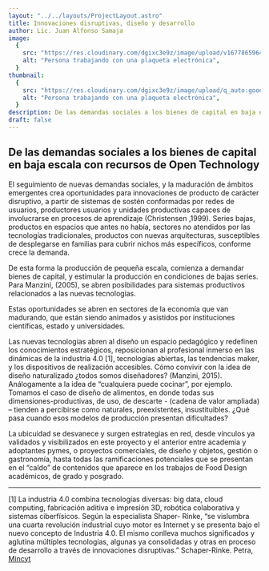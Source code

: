 ```yaml
---
layout: "../../layouts/ProjectLayout.astro"
title: Innovaciones disruptivas, diseño y desarrollo
author: Lic. Juan Alfonso Samaja
image:
  {
    src: "https://res.cloudinary.com/dgixc3e9z/image/upload/v1677865964/website-ceprodide/image-1-avif_we4bc6.avif",
    alt: "Persona trabajando con una plaqueta electrónica",
  }
thumbnail:
  {
    src: "https://res.cloudinary.com/dgixc3e9z/image/upload/q_auto:good/v1678197822/website-ceprodide/thumbnails-projects/samaja-thumbnail_w4tgrt.avif",
    alt: "Persona trabajando con una plaqueta electrónica",
  }
description: De las demandas sociales a los bienes de capital en baja escala con recursos de Open Technology
draft: false
---
```


## De las demandas sociales a los bienes de capital en baja escala con recursos de Open Technology

El seguimiento de nuevas demandas sociales, y la maduración de ámbitos emergentes crea oportunidades para innovaciones de producto de carácter disruptivo, a partir de sistemas de sostén conformadas por redes de usuarios, productores usuarios y unidades productivas capaces de involucrarse en procesos de aprendizaje (Christensen ,1999). Series bajas, productos en espacios que antes no había, sectores no atendidos por las tecnologías tradicionales, productos con nuevas arquitecturas, susceptibles de desplegarse en familias para cubrir nichos más específicos, conforme crece la demanda.

De esta forma la producción de pequeña escala, comienza a demandar bienes de capital, y estimular la producción en condiciones de bajas series. Para Manzini, (2005), se abren posibilidades para sistemas productivos relacionados a las nuevas tecnologías.

Estas oportunidades se abren en sectores de la economía que van madurando, que están siendo animados y asistidos por instituciones científicas, estado y universidades.

Las nuevas tecnologías abren al diseño un espacio pedagógico y redefinen los conocimientos estratégicos, reposicionan al profesional inmerso en las dinámicas de la industria 4.0 [1], tecnologías abiertas, las tendencias maker, y los dispositivos de realización accesibles. Cómo convivir con la idea de diseño naturalizado ¿todos somos diseñadores? (Manzini, 2015). Análogamente a la idea de “cualquiera puede cocinar”, por ejemplo. Tomamos el caso de diseño de alimentos, en donde todas sus dimensiones-productivas, de uso, de descarte - (cadena de valor ampliada) – tienden a percibirse como naturales, preexistentes, insustituibles. ¿Qué pasa cuando esos modelos de producción presentan dificultades?

La ubicuidad se desvanece y surgen estrategias en red, desde vínculos ya validados y visibilizados en este proyecto y el anterior entre academia y adoptantes pymes, o proyectos comerciales, de diseño y objetos, gestión o gastronomía, hasta todas las ramificaciones potenciales que se presentan en el “caldo” de contenidos que aparece en los trabajos de Food Design académicos, de grado y posgrado.

---

[1] La industria 4.0 combina tecnologías diversas: big data, cloud computing, fabricación aditiva e impresión 3D, robótica colaborativa y
sistemas ciberfísicos. Según la especialista Shaper- Rinke, “se vislumbra una cuarta revolución industrial cuyo motor
es Internet y se presenta bajo el nuevo concepto de Industria 4.0. El mismo conlleva muchos significados
y aglutina múltiples tecnologías, algunas ya consolidadas y otras en proceso de desarrollo a través de
innovaciones disruptivas.” Schaper-Rinke. Petra, [Mincyt](http://www.mincyt.gob.ar/adjuntos/archivos/000/038/0000038319.pdf)
